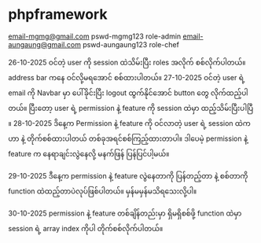 # phpframework
email-mgmg@gmail.com
pswd-mgmg123
role-admin
email-aungaung@gmail.com
pswd-aungaung123
role-chef



26-10-2025 ဝင်တဲ့ user ကို session ထဲသိမ်းပြီး roles အလိုက် စစ်လိုက်ပါတယ်။ address bar ကနေ ဝင်လို့မရအောင် စစ်ထားပါတယ်။ 
27-10-2025 ဝင်တဲ့ user ရဲ့ email ကို Navbar မှာ ပေါ်ခိုင်းပြီး logout ထွက်နိုင်အောင် button တွေ လိုက်ထည့်ပါတယ်။ 
           ပြီးတော့ user ရဲ့ permission နဲ့ feature ကို session ထဲမှာ ထည့်သိမ်းပြီးပါပြီ ။ 
28-10-2025 ဒိနေ့က Permission နဲ့ feature ကို ဝင်လာတဲ့ user ရဲ့ session ထဲက ဟာ နဲ့ တိုက်စစ်ထားပါတယ် တစ်ခုအရင်စစ်ကြည့်ထားတာပါ။ ဒါပေမဲ့ permission နဲ့ feature က နေရာချင်းလွဲနေလို့ မနက်ဖြန် ပြန်ပြင်ပါ့မယ်။ 

29-10-2025 ဒီနေ့က permission နဲ့ feature လွဲနေတာကို ပြန်တည့်တာ နဲ့ စစ်တာကို function ထဲထည့်တာပဲလုပ်ဖြစ်ပါတယ်။ မှန်မမှန်မသိရသေးလို့ပါ။ 

30-10-2025 permission နဲ့ feature တစ်ချိန်တည်းမှာ ရှိမရှိစစ်ဖို့ function ထဲမှာ session ရဲ့ array index ကိုပါ တိုက်စစ်လိုက်ပါတယ်။
